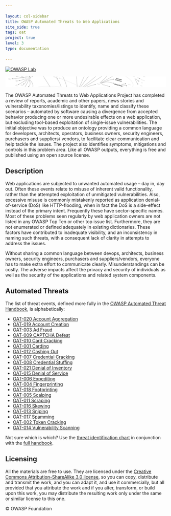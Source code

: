 ```yaml
---

layout: col-sidebar
title: OWASP Automated Threats to Web Applications
site_side: true
tags: oat
project: true
level: 3
type: documentation

---
```


[![OWASP Lab](https://img.shields.io/badge/owasp-lab%20project-yellow.svg)](/projects)

![OWASP automated threats mind amp](assets/images/automated-threats-header.jpg)

The OWASP Automated Threats to Web Applications Project has completed a review of reports, academic and other papers, news stories and vulnerability taxonomies/listings to identify, name and classify these scenarios – automated by software causing a divergence from accepted behavior producing one or more undesirable effects on a web application, but excluding tool-based exploitation of single-issue vulnerabilities. The initial objective was to produce an ontology providing a common language for developers, architects, operators, business owners, security engineers, purchasers and suppliers/ vendors, to facilitate clear communication and help tackle the issues. The project also identifies symptoms, mitigations and controls in this problem area. Like all OWASP outputs, everything is free and published using an open source license.

## Description

Web applications are subjected to unwanted automated usage – day in, day out. Often these events relate to misuse of inherent valid functionality, rather than the attempted exploitation of unmitigated vulnerabilities. Also, excessive misuse is commonly mistakenly reported as application denial-of-service (DoS) like HTTP-flooding, when in fact the DoS is a side-effect instead of the primary intent. Frequently these have sector-specific names. Most of these problems seen regularly by web application owners are not listed in any OWASP Top Ten or other top issue list. Furthermore, they are not enumerated or defined adequately in existing dictionaries. These factors have contributed to inadequate visibility, and an inconsistency in naming such threats, with a consequent lack of clarity in attempts to address the issues.

Without sharing a common language between devops, architects, business owners, security engineers, purchasers and suppliers/vendors, everyone has to make extra effort to communicate clearly. Misunderstandings can be costly. The adverse impacts affect the privacy and security of individuals as well as the security of the applications and related system components.

## Automated Threats

The list of threat events, defined more fully in the [OWASP Automated Threat Handbook](https://github.com/OWASP/www-project-automated-threats-to-web-applications/tree/master/assets/files/EN), is alphabetically:

* [OAT-020 Account Aggregation](assets/oats/EN/OAT-020_Account_Aggregation.html)
* [OAT-019 Account Creation](assets/oats/EN/OAT-019_Account_Creation.html)
* [OAT-003 Ad Fraud](assets/oats/EN/OAT-003_Ad_Fraud.html)
* [OAT-009 CAPTCHA Defeat](assets/oats/EN/OAT-009_CAPTCHA_Defeat.html)
* [OAT-010 Card Cracking](assets/oats/EN/OAT-010_Card_Cracking.html)
* [OAT-001 Carding](assets/oats/EN/OAT-001_Carding.html)
* [OAT-012 Cashing Out](assets/oats/EN/OAT-012_Cashing_Out.html)
* [OAT-007 Credential Cracking](assets/oats/EN/OAT-007_Credential_Cracking.html)
* [OAT-008 Credential Stuffing](assets/oats/EN/OAT-008_Credential_Stuffing.html)
* [OAT-021 Denial of Inventory](assets/oats/EN/OAT-021_Denial_of_Inventory.html)
* [OAT-015 Denial of Service](assets/oats/EN/OAT-015_Denial_of_Service.html)
* [OAT-006 Expediting](assets/oats/EN/OAT-006_Expediting.html)
* [OAT-004 Fingerprinting](assets/oats/EN/OAT-004_Fingerprinting.html)
* [OAT-018 Footprinting](assets/oats/EN/OAT-018_Footprinting.html)
* [OAT-005 Scalping](assets/oats/EN/OAT-005_Scalping.html)
* [OAT-011 Scraping](assets/oats/EN/OAT-011_Scraping.html)
* [OAT-016 Skewing](assets/oats/EN/OAT-016_Skewing.html)
* [OAT-013 Sniping](assets/oats/EN/OAT-013_Sniping.html)
* [OAT-017 Spamming](assets/oats/EN/OAT-017_Spamming.html)
* [OAT-002 Token Cracking](assets/oats/EN/OAT-002_Token_Cracking.html)
* [OAT-014 Vulnerability Scanning](assets/oats/EN/OAT-014_Vulnerability_Scanning.html)

Not sure which is which? Use the [threat identification chart](assets/files/oat-ontology-decision-chart.pdf) in conjunction with the [full handbook](https://github.com/OWASP/www-project-automated-threats-to-web-applications/tree/master/assets/files/EN).

## Licensing

All the materials are free to use. They are licensed under the [Creative Commons Attribution-ShareAlike 3.0 license](http://creativecommons.org/licenses/by-sa/3.0/), so you can copy, distribute and transmit the work, and you can adapt it, and use it commercially, but all provided that you attribute the work and if you alter, transform, or build upon this work, you may distribute the resulting work only under the same or similar license to this one.

© OWASP Foundation

